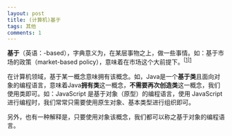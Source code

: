 ```yaml
---
layout: post
title: (计算机)基于
tags: 其他
comments: 1
---
```


**基于**（英语：-based），字典意义为，在某层事物之上，做一些事情。如：基于市场的政策（market-based policy），意味着在市场这个大前提下。<sup>[[1]][1]</sup>

在计算机领域，基于某一概念意味拥有该概念。如，Java是一个**基于类**且面向对象的编程语言，意味着Java**拥有类**这一概念，**不需要再次创造类**这一概念，我们使用类即可。如：JavaScript 是基于对象（原型）的编程语言，使用 JavaScript 进行编程时，我们常常只需要使用原生对象、基本类型进行组织即可。

另外，也有一种解释是，只要使用对象该概念，我们都可以称之基于对象的编程语言。

[1]: https://dictionary.cambridge.org/dictionary/english/based	"-based - cambridge"